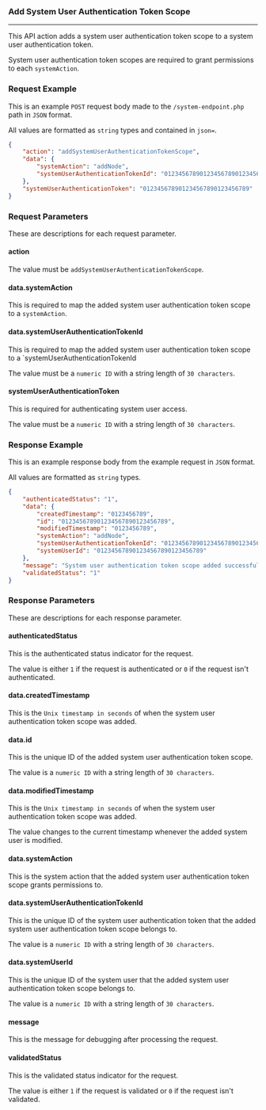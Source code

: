 <br>

### Add System User Authentication Token Scope
---

This API action adds a system user authentication token scope to a system user authentication token.

System user authentication token scopes are required to grant permissions to each `systemAction`.

### Request Example

This is an example `POST` request body made to the `/system-endpoint.php` path in `JSON` format.

All values are formatted as `string` types and contained in `json=`.

```json
{
    "action": "addSystemUserAuthenticationTokenScope",
    "data": {
        "systemAction": "addNode",
        "systemUserAuthenticationTokenId": "012345678901234567890123456789"
    },
    "systemUserAuthenticationToken": "012345678901234567890123456789"
}
```

### Request Parameters

These are descriptions for each request parameter.

#### action

The value must be `addSystemUserAuthenticationTokenScope`.

#### data.systemAction

This is required to map the added system user authentication token scope to a `systemAction`.

#### data.systemUserAuthenticationTokenId

This is required to map the added system user authentication token scope to a `systemUserAuthenticationTokenId

The value must be a `numeric ID` with a string length of `30 characters`.

#### systemUserAuthenticationToken

This is required for authenticating system user access.

The value must be a `numeric ID` with a string length of `30 characters`.

### Response Example

This is an example response body from the example request in `JSON` format.

All values are formatted as `string` types.

```json
{
    "authenticatedStatus": "1",
    "data": {
        "createdTimestamp": "0123456789",
        "id": "012345678901234567890123456789",
        "modifiedTimestamp": "0123456789",
        "systemAction": "addNode",
        "systemUserAuthenticationTokenId": "012345678901234567890123456789",
        "systemUserId": "012345678901234567890123456789"
    },
    "message": "System user authentication token scope added successfully.",
    "validatedStatus": "1"
}
```

### Response Parameters

These are descriptions for each response parameter.

#### authenticatedStatus

This is the authenticated status indicator for the request.

The value is either `1` if the request is authenticated or `0` if the request isn't authenticated.

#### data.createdTimestamp

This is the `Unix timestamp in seconds` of when the system user authentication token scope was added.

#### data.id

This is the unique ID of the added system user authentication token scope.

The value is a `numeric ID` with a string length of `30 characters`.

#### data.modifiedTimestamp

This is the `Unix timestamp in seconds` of when the system user authentication token scope was added.

The value changes to the current timestamp whenever the added system user is modified.

#### data.systemAction

This is the system action that the added system user authentication token scope grants permissions to.

#### data.systemUserAuthenticationTokenId

This is the unique ID of the system user authentication token that the added system user authentication token scope belongs to.

The value is a `numeric ID` with a string length of `30 characters`.

#### data.systemUserId

This is the unique ID of the system user that the added system user authentication token scope belongs to.

The value is a `numeric ID` with a string length of `30 characters`.

#### message

This is the message for debugging after processing the request.

#### validatedStatus

This is the validated status indicator for the request.

The value is either `1` if the request is validated or `0` if the request isn't validated.
